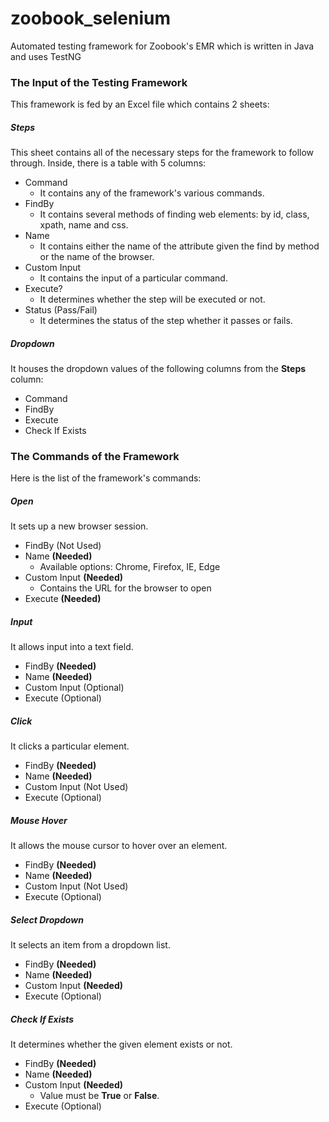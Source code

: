 # zoobook_selenium
Automated testing framework for Zoobook's EMR which is written in Java and uses TestNG

### The Input of the Testing Framework
This framework is fed by an Excel file which contains 2 sheets:

##### Steps
This sheet contains all of the necessary steps for the framework to follow through. Inside, there is a table with 5 columns:

- Command
  - It contains any of the framework's various commands.
- FindBy
  - It contains several methods of finding web elements: by id, class, xpath, name and css.
- Name
  - It contains either the name of the attribute given the find by method or the name of the browser.
- Custom Input
  - It contains the input of a particular command.
- Execute?
  - It determines whether the step will be executed or not.
- Status (Pass/Fail)
  - It determines the status of the step whether it passes or fails.

##### Dropdown
It houses the dropdown values of the following columns from the **Steps** column: 

- Command
- FindBy
- Execute
- Check If Exists

### The Commands of the Framework
Here is the list of the framework's commands:

##### Open
It sets up a new browser session.
- FindBy (Not Used)
- Name **(Needed)** 
  - Available options: Chrome, Firefox, IE, Edge
- Custom Input **(Needed)**
  - Contains the URL for the browser to open
- Execute **(Needed)**

##### Input
It allows input into a text field.
- FindBy **(Needed)**
- Name **(Needed)** 
- Custom Input (Optional)
- Execute (Optional)

##### Click
It clicks a particular element.
- FindBy **(Needed)**
- Name **(Needed)** 
- Custom Input (Not Used)
- Execute (Optional)

##### Mouse Hover
It allows the mouse cursor to hover over an element.
- FindBy **(Needed)**
- Name **(Needed)** 
- Custom Input (Not Used)
- Execute (Optional)

##### Select Dropdown
It selects an item from a dropdown list.
- FindBy **(Needed)**
- Name **(Needed)** 
- Custom Input **(Needed)**
- Execute (Optional)

##### Check If Exists
It determines whether the given element exists or not.
- FindBy **(Needed)**
- Name **(Needed)** 
- Custom Input **(Needed)**
  - Value must be **True** or **False**.
- Execute (Optional)
